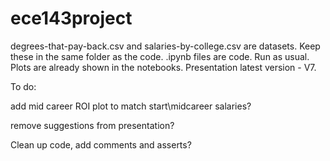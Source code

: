 # ece143project
degrees-that-pay-back.csv and salaries-by-college.csv are datasets. Keep these in the same folder as the code.
.ipynb files are code. Run as usual. Plots are already shown in the notebooks.
Presentation latest version - V7.

To do:

add mid career ROI plot to match start\midcareer salaries? 

remove suggestions from presentation?

Clean up code, add comments and asserts?
